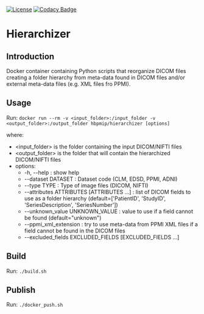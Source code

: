 [![License](https://img.shields.io/badge/license-Apache--2.0-blue.svg)](https://github.com/LREN-CHUV/hierarchizer/blob/master/LICENSE)
[![Codacy Badge](https://api.codacy.com/project/badge/Grade/c1e88d79ac484390b612924aedc1597b)](https://www.codacy.com/app/mirco-nasuti/hierarchizer?utm_source=github.com&amp;utm_medium=referral&amp;utm_content=LREN-CHUV/hierarchizer&amp;utm_campaign=Badge_Grade)


# Hierarchizer


## Introduction

Docker container containing Python scripts that reorganize DICOM files creating a folder hierarchy from meta-data found in DICOM files
and/or external meta-data files (e.g. XML files fro PPMI).


## Usage

Run: `docker run --rm -v <input_folder>:/input_folder -v <output_folder>:/output_folder hbpmip/hierarchizer [options]`

where:
* <input_folder> is the folder containing the input DICOM/NIFTI files
* <output_folder> is the folder that will contain the hierarchized DICOM/NIFTI files
* options:
  * -h, --help : show help
  * --dataset DATASET : Dataset code (CLM, EDSD, PPMI, ADNI)
  * --type TYPE : Type of image files (DICOM, NIFTI)
  * --attributes ATTRIBUTES [ATTRIBUTES ...] : list of DICOM fields to use as a folder hierarchy
  (default=['PatientID', 'StudyID', 'SeriesDescription', 'SeriesNumber'])
  * --unknown_value UNKNOWN_VALUE : value to use if a field cannot be found (default="unknown")
  * --ppmi_xml_extension : try to use meta-data from PPMI XML files if a field cannot be found in the DICOM files
  * --excluded_fields EXCLUDED_FIELDS [EXCLUDED_FIELDS ...]


## Build

Run: `./build.sh`


## Publish

Run: `./docker_push.sh`
